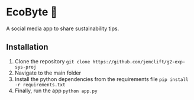 # EcoByte 🐊

A social media app to share sustainability tips.

## Installation

1. Clone the repository `git clone https://github.com/jemclift/g2-exp-sys-proj`
2. Navigate to the main folder
3. Install the python dependencies from the requirements file `pip install -r requirements.txt`
4. Finally, run the app `python app.py`